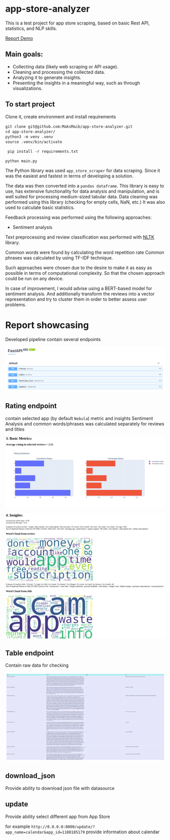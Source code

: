 # app-store-analyzer
This is a test project for app store scraping, based on basic Rest API, statistics, and NLP skills.

[Report Demo](https://docs.google.com/document/d/1ltpi_c29M3rL7i-gvmXTM7WSk3uMSNpK0YFoMSkbV0k/edit?usp=sharing)
## Main goals:
* Collecting data (likely web scraping or API usage).
* Cleaning and processing the collected data.
* Analyzing it to generate insights.
* Presenting the insights in a meaningful way, such as through visualizations.
## To start project
Clone it, create environment and install requirements 
```
git clone git@github.com:MaksMaib/app-store-analyzer.git
cd app-store-analyzer/
python3 -m venv .venv
source .venv/bin/activate
```
```
 pip install -r requirements.txt
```

```
python main.py 
```
The Python library was used `app_store_scraper` for data scraping. Since it was the easiest and fastest in terms of developing a solution.

The data was then converted into a `pandas dataframe`. This library is easy to use, has extensive functionality for data analysis and manipulation, and is well suited for processing medium-sized tabular data.
Data cleaning was performed using this library (checking for empty cells, NaN, etc.)
It was also used to calculate basic statistics.

Feedback processing was performed using the following approaches:
* Sentiment analysis

Text preprocessing and review classification was performed with [NLTK](https://www.nltk.org/) library.

Common words were found by calculating the word repetition rate
Common phrases was calculated by using TF-IDF technique. 


Such approaches were chosen due to the desire to make it as easy as possible in terms of computational complexity. So that the chosen approach could be run on any device.

In case of improvement, I would advise using a BERT-based model for sentiment analysis. And additionally transform the reviews into a vector representation and try to cluster them in order to better assess user problems.

# Report showcasing
Developed pipeline contain several endpoints 

![docs](src/docs.png)

## Rating endpoint
contain selected app (by default `Nebula`) metric and insights 
Sentiment Analysis and common words/phrases was calculated separately for reviews and titles

![stats](src/metrics.png)

![ins](src/insights.png)

## Table endpoint

Contain raw data for checking

![table](src/table.png)

## download_json

Provide ability to download json file with datasource


## update

Provide ability select different app from App Store

for example
`http://0.0.0.0:8000/update/?app_name=calendar&app_id=1108185179` provide information about calendar

